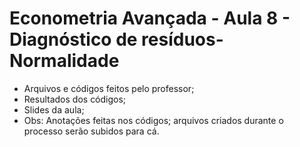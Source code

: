 # Econometria Avançada - Aula 8 - Diagnóstico de resíduos-Normalidade
* Arquivos e códigos feitos pelo professor;
* Resultados dos códigos;
* Slides da aula;
* Obs: Anotações feitas nos códigos; arquivos criados durante o processo serão subidos para cá.
